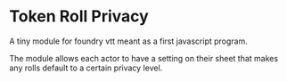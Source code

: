 <h1>Token Roll Privacy</h1>  
A tiny module for foundry vtt meant as a first javascript program.  

The module allows each actor to have a setting on their sheet that makes any rolls default to a certain privacy level.